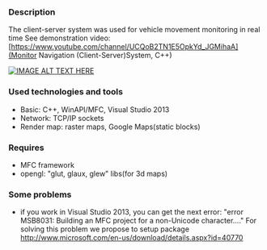 ### Description ###
The client-server system was used for vehicle movement monitoring in real time 
See demonstration video: [https://www.youtube.com/channel/UCQoB2TN1E5OpkYd_JGMihaA](Monitor Navigation (Client-Server)System, C++)

[![IMAGE ALT TEXT HERE](http://img.youtube.com/vi/YOUTUBE_VIDEO_ID_HERE/0.jpg)](http://www.youtube.com/watch?v=YOUTUBE_VIDEO_ID_HERE)


### Used technologies and tools ###
* Basic: C++, WinAPI/MFC, Visual Studio 2013
* Network: TCP/IP sockets
* Render map: raster maps, Google Maps(static blocks)

### Requires ###
* MFC framework
* opengl: "glut, glaux, glew" libs(for 3d maps)

### Some problems ###
- if you work in Visual Studio 2013, you can get the next error: "error MSB8031: Building an MFC project for a non-Unicode character...."
  For solving this problem we propose to setup package http://www.microsoft.com/en-us/download/details.aspx?id=40770